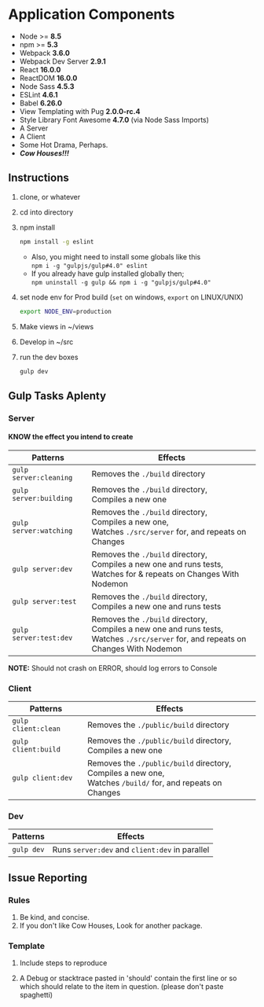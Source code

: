# Application Components
- Node >= __8.5__
- npm >= __5.3__
- Webpack __3.6.0__
- Webpack Dev Server __2.9.1__
- React __16.0.0__
- ReactDOM __16.0.0__
- Node Sass __4.5.3__
- ESLint __4.6.1__
- Babel __6.26.0__
- View Templating with Pug __2.0.0-rc.4__
- Style Library Font Awesome __4.7.0__ (via Node Sass Imports)
- A Server
- A Client
- Some Hot Drama, Perhaps.
- *__Cow Houses!!!__*

## Instructions
1.  clone, or whatever

1.  cd into directory

1.  npm install
    ```bash
    npm install -g eslint
    ```
    - Also, you might need to install some globals like this<br /> `npm i -g "gulpjs/gulp#4.0" eslint`
    - If you already have gulp installed globally then;<br />
      `npm uninstall -g gulp && npm i -g "gulpjs/gulp#4.0"`



1.  set node env for Prod build (`set` on windows, `export` on LINUX/UNIX)
    ```bash
    export NODE_ENV=production
    ```

1.  Make views in ~/views

1.  Develop in ~/src

1.  run the dev boxes
    ```bash
    gulp dev
    ```

## Gulp Tasks Aplenty
### Server
#### KNOW the effect you intend to create
| Patterns               | Effects                                                                                                                                         |
| ---                    | ---
| `gulp server:cleaning` | Removes the `./build` directory                                                                                                                 |
| `gulp server:building` | Removes the `./build` directory,<br /> Compiles a new one                                                                                       |
| `gulp server:watching` | Removes the `./build` directory,<br /> Compiles a new one,<br /> Watches `./src/server` for, and repeats on Changes                             |
| `gulp server:dev`      | Removes the `./build` directory,<br /> Compiles a new one and runs tests,<br /> Watches for & repeats on Changes With Nodemon                   |
| `gulp server:test`     | Removes the `./build` directory,<br /> Compiles a new one and runs tests                                                                        |
| `gulp server:test:dev` | Removes the `./build` directory,<br /> Compiles a new one and runs tests,<br /> Watches `./src/server` for, and repeats on Changes With Nodemon |

__NOTE:__ Should not crash on ERROR, should log errors to Console

### Client
| Patterns            | Effects                                                                                                               |
| ---                 | ---
| `gulp client:clean` | Removes the `./public/build` directory                                                                                |
| `gulp client:build` | Removes the `./public/build` directory,<br /> Compiles a new one                                                      |
| `gulp client:dev`   | Removes the `./public/build` directory,<br /> Compiles a new one,<br /> Watches `/build/` for, and repeats on Changes |

### Dev
| Patterns   | Effects                                        |
| ---        | ---                                            |
| `gulp dev` | Runs `server:dev` and `client:dev` in parallel |

## Issue Reporting
### Rules
1. Be kind, and concise.
1. If you don't like Cow Houses, Look for another package.

### Template
1.  Include steps to reproduce

1.  A Debug or stacktrace pasted in 'should' contain the first line or so
   which should relate to the item in question. (please don't paste spaghetti)
